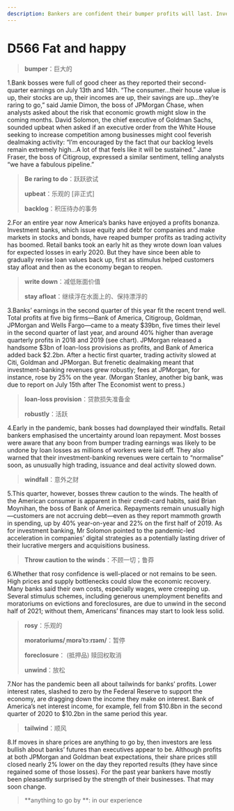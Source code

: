 ```yaml
---
description: Bankers are confident their bumper profits will last. Investors are less sure
---
```


# D566 Fat and happy
> **bumper**：巨大的
 > 

1.Bank bosses were full of good cheer as they reported their second-quarter earnings on July 13th and 14th. “The consumer...their house value is up, their stocks are up, their incomes are up, their savings are up...they’re raring to go,” said Jamie Dimon, the boss of JPMorgan Chase, when analysts asked about the risk that economic growth might slow in the coming months. David Solomon, the chief executive of Goldman Sachs, sounded upbeat when asked if an executive order from the White House seeking to increase competition among businesses might cool feverish dealmaking activity: “I’m encouraged by the fact that our backlog levels remain extremely high...A lot of that feels like it will be sustained.” Jane Fraser, the boss of Citigroup, expressed a similar sentiment, telling analysts “we have a fabulous pipeline.”

> **Be raring to do**：跃跃欲试
>
> **upbeat**：乐观的 [非正式]
>
> **backlog**：积压待办的事务
>

2.For an entire year now America’s banks have enjoyed a profits bonanza. Investment banks, which issue equity and debt for companies and make markets in stocks and bonds, have reaped bumper profits as trading activity has boomed. Retail banks took an early hit as they wrote down loan values for expected losses in early 2020. But they have since been able to gradually revise loan values back up, first as stimulus helped customers stay afloat and then as the economy began to reopen.

> **write down**：减低账面价值
>
> **stay afloat**：继续浮在水面上的、保持漂浮的
>

3.Banks’ earnings in the second quarter of this year fit the recent trend well. Total profits at five big firms—Bank of America, Citigroup, Goldman, JPMorgan and Wells Fargo—came to a meaty $39bn, five times their level in the second quarter of last year, and around 40% higher than average quarterly profits in 2018 and 2019 (see chart). JPMorgan released a handsome $3bn of loan-loss provisions as profits, and Bank of America added back $2.2bn. After a hectic first quarter, trading activity slowed at Citi, Goldman and JPMorgan. But frenetic dealmaking meant that investment-banking revenues grew robustly; fees at JPMorgan, for instance, rose by 25% on the year. (Morgan Stanley, another big bank, was due to report on July 15th after The Economist went to press.)

> **loan-loss provision**：贷款损失准备金
>
> **robustly**：活跃
>

4.Early in the pandemic, bank bosses had downplayed their windfalls. Retail bankers emphasised the uncertainty around loan repayment. Most bosses were aware that any boon from bumper trading earnings was likely to be undone by loan losses as millions of workers were laid off. They also warned that their investment-banking revenues were certain to “normalise” soon, as unusually high trading, issuance and deal activity slowed down.

> **windfall**：意外之财
>

5.This quarter, however, bosses threw caution to the winds. The health of the American consumer is apparent in their credit-card habits, said Brian Moynihan, the boss of Bank of America. Repayments remain unusually high—customers are not accruing debt—even as they report mammoth growth in spending, up by 40% year-on-year and 22% on the first half of 2019. As for investment banking, Mr Solomon pointed to the pandemic-led acceleration in companies’ digital strategies as a potentially lasting driver of their lucrative mergers and acquisitions business.

> **Throw caution to the winds**：不顾一切；鲁莽
>

6.Whether that rosy confidence is well-placed or not remains to be seen. High prices and supply bottlenecks could slow the economic recovery. Many banks said their own costs, especially wages, were creeping up. Several stimulus schemes, including generous unemployment benefits and moratoriums on evictions and foreclosures, are due to unwind in the second half of 2021; without them, Americans’ finances may start to look less solid.

> **rosy**：乐观的
>
> **moratoriums/ˌmɒrəˈtɔːrɪəm/**：暂停
>
> **foreclosure**： (抵押品) 赎回权取消
>
> **unwind**：放松
>

7.Nor has the pandemic been all about tailwinds for banks’ profits. Lower interest rates, slashed to zero by the Federal Reserve to support the economy, are dragging down the income they make on interest. Bank of America’s net interest income, for example, fell from $10.8bn in the second quarter of 2020 to $10.2bn in the same period this year.

> **tailwind**：顺风
>

8.If moves in share prices are anything to go by, then investors are less bullish about banks’ futures than executives appear to be. Although profits at both JPMorgan and Goldman beat expectations, their share prices still closed nearly 2% lower on the day they reported results (they have since regained some of those losses). For the past year bankers have mostly been pleasantly surprised by the strength of their businesses. That may soon change.

> **anything to go by **: in our experience
>

